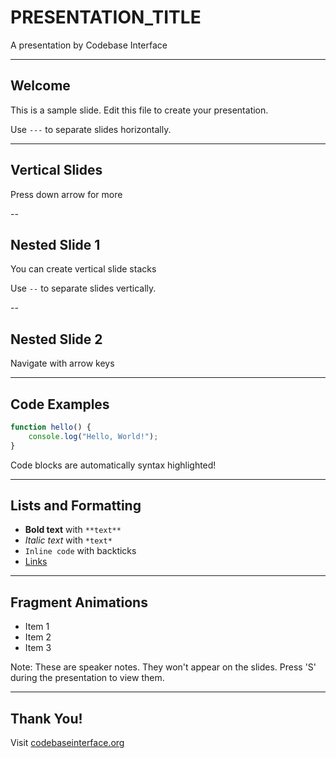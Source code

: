 # PRESENTATION_TITLE

A presentation by Codebase Interface

---

## Welcome

This is a sample slide. Edit this file to create your presentation.

Use `---` to separate slides horizontally.

---

## Vertical Slides

Press down arrow for more

--

## Nested Slide 1

You can create vertical slide stacks

Use `--` to separate slides vertically.

--

## Nested Slide 2

Navigate with arrow keys

---

## Code Examples

```javascript
function hello() {
    console.log("Hello, World!");
}
```

Code blocks are automatically syntax highlighted!

---

## Lists and Formatting

- **Bold text** with `**text**`
- *Italic text* with `*text*`
- `Inline code` with backticks
- [Links](https://codebaseinterface.org)

---

## Fragment Animations

- Item 1 <!-- .element: class="fragment" -->
- Item 2 <!-- .element: class="fragment" -->
- Item 3 <!-- .element: class="fragment" -->

Note:
These are speaker notes. They won't appear on the slides.
Press 'S' during the presentation to view them.

---

## Thank You!

Visit [codebaseinterface.org](https://codebaseinterface.org)
